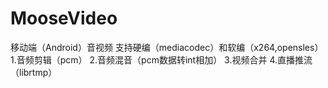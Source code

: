 # MooseVideo
移动端（Android）音视频 支持硬编（mediacodec）和软编（x264,opensles）
1.音频剪辑（pcm）
2.音频混音（pcm数据转int相加）
3.视频合并
4.直播推流（librtmp）
